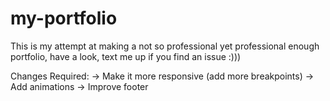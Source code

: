 # my-portfolio
This is my attempt at making a not so professional yet professional enough portfolio, have a look, text me up if you find an issue :)))

Changes Required:
-> Make it more responsive (add more breakpoints)
-> Add animations
-> Improve footer
